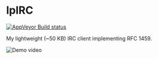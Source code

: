 lpIRC
==================

[![AppVeyor Build status](https://ci.appveyor.com/api/projects/status/github/lpradel/lpIRC?branch=master&svg=true)](https://ci.appveyor.com/project/lpradel/lpirc)

My lightweight (~50 KB) IRC client implementing RFC 1459.

![Demo video](https://cloud.githubusercontent.com/assets/582842/19410084/4346cdcc-92e3-11e6-89ea-6efd18bf3757.gif)